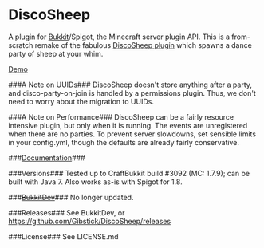 DiscoSheep
==========

A plugin for [Bukkit](http://bukkit.org/)/Spigot, the Minecraft server plugin API. This is a from-scratch remake of the fabulous [DiscoSheep plugin](http://forums.bukkit.org/threads/inactive-fun-discosheep-v0-3-uninvited-guesssts-permissions-and-source-code-522.7106/) which spawns a dance party of sheep at your whim. 

[Demo](https://www.youtube.com/watch?v=Ls4L9Cjp-As)

###A Note on UUIDs###
DiscoSheep doesn't store anything after a party, and disco-party-on-join is handled by a permissions plugin. Thus, we don't need to worry about the migration to UUIDs.

###A Note on Performance###
DiscoSheep can be a fairly resource intensive plugin, but only when it is running. The events are unregistered when there are no parties. To prevent server slowdowns, set sensible limits in your config.yml, though the defaults are already fairly conservative.

###[Documentation](https://github.com/Gibstick/DiscoSheep/wiki)###

###Versions###
Tested up to CraftBukkit build #3092 (MC: 1.7.9); can be built with Java 7.
Also works as-is with Spigot for 1.8.

###[~~BukkitDev~~](http://dev.bukkit.org/bukkit-plugins/superdiscosheep/)###
No longer updated.

###Releases###
See BukkitDev, or https://github.com/Gibstick/DiscoSheep/releases

###License###
See LICENSE.md
